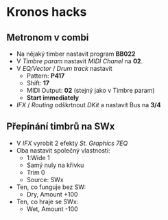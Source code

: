 # Kronos hacks
## Metronom v combi
+ Na nějaký timber nastavit program **BB022**
+ V *Timbre param* nastavit *MIDI Chanel* na **02**.
+ V *EQ/Vector* / *Drum track* nastavit
  + Pattern: **P417**
  + Shift: **17**
  + MIDI Output: **02** (stejný jako v Timbre param)
  + **Start immediately**
+ *IFX* / *Routing* odškrtnout *DKit* a nastavit Bus na **3/4**

## Přepínání timbrů na SWx
+ V *IFX* vyrobit 2 efekty *St. Graphics 7EQ*
+ Oba nastavit společný vlastnosti:
  + 1:Wide 1
  + Samý nuly na křivku
  + Trim 0
  + Source: SWx
+ Ten, co funguje bez SW:
  + Dry, Amount +100
+ Ten, co hraje se SWx:
  + Wet, Amount -100
